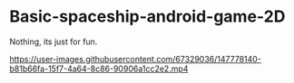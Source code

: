 ﻿# Basic-spaceship-android-game-2D
 
 Nothing, its just for fun.
 


https://user-images.githubusercontent.com/67329036/147778140-b81b66fa-15f7-4a64-8c86-90906a1cc2e2.mp4

